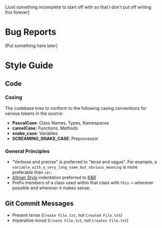 [Just something incomplete to start off with so that I don't put off writing this forever]

# Bug Reports
[Put something here later]

# Style Guide
## Code
### Casing
The codebase tries to conform to the following casing conventions for various tokens in the source:
- **PascalCase**: Class Names, Types, Namespaces
- **camelCase**: Functions, Methods
- **snake_case**: Variables
- **SCREAMING_SNAKE_CASE**: Preprocessor

### General Principles
- "Verbose and precise" is preferred to "terse and vague". For example, a `variable_with_a_very_long_name_but_obvious_meaning` is more preferable than `var`.
- [Allman Style](https://en.wikipedia.org/wiki/Indentation_style#Allman_style) indentation preferred to [K&R](https://en.wikipedia.org/wiki/Indentation_style#Variant:_Stroustrup)
- Prefix members of a class used within that class with `this->` wherever possible and wherever it makes sense.

## Git Commit Messages
- Present tense (`Create File.txt`, not `Created File.txt`)
- Imperative mood (`Create File.txt`, not `Creates File.txt`)
